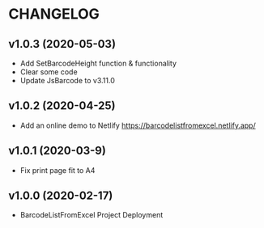 # CHANGELOG

## v1.0.3 (2020-05-03)

* Add SetBarcodeHeight function & functionality
* Clear some code
* Update JsBarcode to v3.11.0
 
## v1.0.2 (2020-04-25)

* Add an online demo to Netlify
 https://barcodelistfromexcel.netlify.app/

## v1.0.1 (2020-03-9)

* Fix print page fit to A4

## v1.0.0 (2020-02-17)

* BarcodeListFromExcel Project Deployment